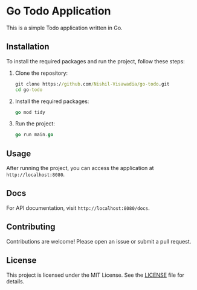 # Go Todo Application

This is a simple Todo application written in Go.

## Installation

To install the required packages and run the project, follow these steps:

1. Clone the repository:

    ```cmd
    git clone https://github.com/Nishil-Visawadia/go-todo.git
    cd go-todo
    ```

2. Install the required packages:

    ```go
    go mod tidy
    ```

3. Run the project:

    ```go
    go run main.go
    ```

## Usage

After running the project, you can access the application at `http://localhost:8080`.

## Docs

For API documentation, visit `http://localhost:8080/docs`.

## Contributing

Contributions are welcome! Please open an issue or submit a pull request.

## License

This project is licensed under the MIT License. See the [LICENSE](LICENSE) file for details.

